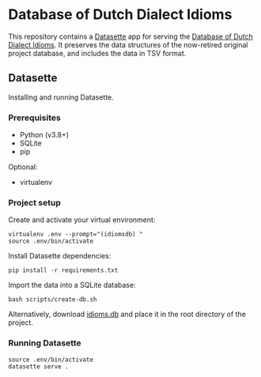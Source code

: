 # Database of Dutch Dialect Idioms

This repository contains a [Datasette](https://datasette.io/) app for serving the [Database of Dutch Dialect Idioms](https://dutchdialectidioms.uu.nl/). It preserves the data structures of the now-retired original project database, and includes the data in TSV format.

## Datasette

Installing and running Datasette.

### Prerequisites

- Python (v3.8+)
- SQLite
- pip

Optional:
- virtualenv

### Project setup

Create and activate your virtual environment:

    virtualenv .env --prompt="(idiomsdb) "
    source .env/bin/activate

Install Datasette dependencies:

    pip install -r requirements.txt

Import the data into a SQLite database:

    bash scripts/create-db.sh

Alternatively, download [idioms.db](https://dutchdialectidioms.uu.nl/idioms.db) and place it in the root directory of the project.

### Running Datasette

    source .env/bin/activate
    datasette serve .
